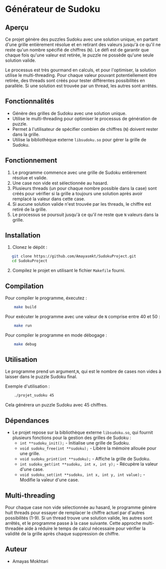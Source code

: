 # Générateur de Sudoku

## Aperçu

Ce projet génère des puzzles Sudoku avec une solution unique, en partant d'une grille entièrement résolue et en retirant des valeurs jusqu'à ce qu'il ne reste qu'un nombre spécifié de chiffres (`N`). Le défi est de garantir que chaque fois qu'une valeur est retirée, le puzzle ne possède qu'une seule solution valide.

Le processus est très gourmand en calculs, et pour l'optimiser, la solution utilise le multi-threading. Pour chaque valeur pouvant potentiellement être retirée, des threads sont créés pour tester différentes possibilités en parallèle. Si une solution est trouvée par un thread, les autres sont arrêtés.

## Fonctionnalités
- Génère des grilles de Sudoku avec une solution unique.
- Utilise le multi-threading pour optimiser le processus de génération de puzzle.
- Permet à l'utilisateur de spécifier combien de chiffres (`N`) doivent rester dans la grille.
- Utilise la bibliothèque externe `libsudoku.so` pour gérer la grille de Sudoku.

## Fonctionnement
1. Le programme commence avec une grille de Sudoku entièrement résolue et valide.
2. Une case non vide est sélectionnée au hasard.
3. Plusieurs threads (un pour chaque nombre possible dans la case) sont créés pour vérifier si la grille a toujours une solution après avoir remplacé la valeur dans cette case.
4. Si aucune solution valide n'est trouvée par les threads, le chiffre est retiré de la grille.
5. Le processus se poursuit jusqu'à ce qu'il ne reste que `N` valeurs dans la grille.

## Installation

1. Clonez le dépôt :
```bash
   git clone https://github.com/Amayasmkt/SudokuProject.git
   cd SudokuProject
```
2. Compilez le projet en utilisant le fichier `Makefile` fourni.

## Compilation
Pour compiler le programme, éxecutez :
```bash
    make build
```

Pour exécuter le programme avec une valeur de `N` comprise entre 40 et 50 :
```bash
    make run
```

Pour compiler le programme en mode débogage :
```bash
    make debug
```

## Utilisation

Le programme prend un argument,`N`, qui est le nombre de cases non vides à laisser dans le puzzle Sudoku final.

Exemple d'utilisation :
```bash
    ./projet_sudoku 45
```

Cela générera un puzzle Sudoku avec 45 chiffres.

## Dépendances
* Le projet repose sur la bibliothèque externe `libsudoku.so`, qui fournit plusieurs fonctions pour la gestion des grilles de Sudoku :
  - `int **sudoku_init();` - Initialise une grille de Sudoku.
  - `void sudoku_free(int **sudoku);` - Libère la mémoire allouée pour une grille.
  - `void sudoku_print(int **sudoku);` - Affiche la grille de Sudoku.
  - `int sudoku_get(int **sudoku, int x, int y);` - Récupère la valeur d'une case.
  - `void sudoku_set(int **sudoku, int x, int y, int value);` - Modifie la valeur d'une case.

## Multi-threading
Pour chaque case non vide sélectionnée au hasard, le programme génère huit threads pour essayer de remplacer le chiffre actuel par d'autres possibilités (1-9). Si un thread trouve une 
solution valide, les autres sont arrêtés, et le programme passe à la case suivante. Cette approche multi-threadée aide à réduire le temps de calcul nécessaire pour vérifier 
la validité de la grille après chaque suppression de chiffre.

## Auteur
* Amayas Mokhtari
